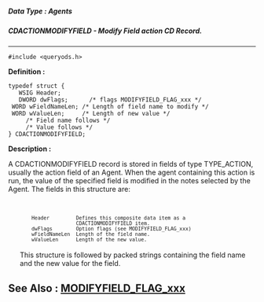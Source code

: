 ##### Data Type : Agents
##### CDACTIONMODIFYFIELD - Modify Field action CD Record.
---
```
#include <queryods.h>
```

**Definition :**
```
typedef struct {
   WSIG Header;
   DWORD dwFlags;      /* flags MODIFYFIELD_FLAG_xxx */
 WORD wFieldNameLen; /* Length of field name to modify */
 WORD wValueLen;     /* Length of new value */
	 /* Field name follows */
	 /* Value follows */
} CDACTIONMODIFYFIELD;
```

**Description :**

A CDACTIONMODIFYFIELD record is stored in fields of type TYPE_ACTION, usually the action field of an Agent.  When the agent containing this action is run, the value of the specified field is modified in the notes selected by the Agent.  The fields in this structure are:
<ul><br>

<ul><tt><font size="2">Header &nbsp; &nbsp; &nbsp; &nbsp; Defines this composite data item as a</font></tt><br>
<tt><font size="2">&nbsp; &nbsp; &nbsp; &nbsp; &nbsp; &nbsp; &nbsp; &nbsp;CDACTIONMODIFYFIELD item.</font></tt><br>
<tt><font size="2">dwFlags &nbsp; &nbsp; &nbsp; &nbsp;Option flags (see MODIFYFIELD_FLAG_xxx)</font></tt><br>
<tt><font size="2">wFieldNameLen &nbsp;Length of the field name.</font></tt><br>
<tt><font size="2">wValueLen &nbsp; &nbsp; &nbsp;Length of the new value.</font></tt></ul>
<br>
This structure is followed by packed strings containing the field name and the new value for the field.</ul>



**See Also :**
[MODIFYFIELD_FLAG_xxx](/domino-c-api-docs/reference/Symb/MODIFYFIELD_FLAG_xxx)
---

